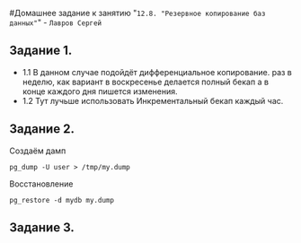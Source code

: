 #Домашнее задание к занятию "`12.8. "Резервное копирование баз данных"`" - `Лавров Сергей`

## Задание 1. 
* 1.1 В данном случае подойдёт дифференциальное копирование. раз в неделю, как вариант в воскресенье делается полный бекап а в конце каждого дня пишется изменения.
* 1.2 Тут лучьше использовать Инкрементальный бекап каждый час.


## Задание 2. 

Создаём дамп
```
pg_dump -U user > /tmp/my.dump

```
Восстановление
```
pg_restore -d mydb my.dump
```

## Задание 3. 
